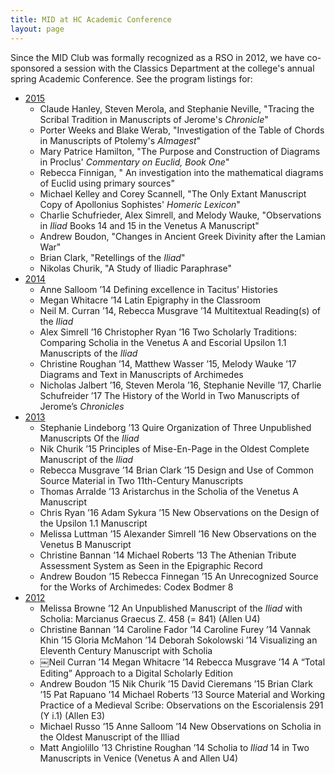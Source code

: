 ```yaml
---
title: MID at HC Academic Conference
layout: page
---
```



Since the MID Club was formally recognized as a RSO in 2012, we have co-sponsored a session with the Classics Department at the college's annual spring Academic Conference.  See the program listings for:

- [2015](http://news.holycross.edu/wp-content/uploads/2015/04/ACProgram2015.pdf)
    - Claude Hanley, Steven Merola, and Stephanie Neville, "Tracing the Scribal Tradition in Manuscripts of Jerome's *Chronicle*"
    - Porter Weeks and Blake Werab, "Investigation of the Table of Chords in Manuscripts of Ptolemy's *Almagest*"
    - Mary Patrice Hamilton, "The Purpose and Construction of Diagrams in Proclus' *Commentary on Euclid, Book One*"
    -  Rebecca Finnigan, " An investigation into the mathematical diagrams of Euclid using primary sources"
    - Michael Kelley and Corey Scannell, "The Only Extant Manuscript Copy of Apollonius Sophistes' *Homeric Lexicon*"
    - Charlie Schufrieder, Alex Simrell,  and Melody Wauke, "Observations in *Iliad* Books 14 and 15 in the Venetus A Manuscript"
    - Andrew Boudon, "Changes in Ancient Greek Divinity after the Lamian War"
    - Brian Clark, "Retellings of the *Iliad*"
    - Nikolas Churik, "A Study of Iliadic Paraphrase"
- [2014](http://www.holycross.edu/academics/research/ACProgram2014.pdf)
    - Anne Salloom ’14 Defining excellence in Tacitus’ Histories
    - Megan Whitacre ’14 Latin Epigraphy in the Classroom
    - Neil M. Curran ’14, Rebecca Musgrave ’14 Multitextual Reading(s) of the *Iliad*
    - Alex Simrell ’16 Christopher Ryan ’16 Two Scholarly Traditions: Comparing Scholia in the Venetus A and Escorial Upsilon 1.1 Manuscripts of the *Iliad*
    - Christine Roughan ’14, Matthew Wasser ’15, Melody Wauke ’17  Diagrams and Text in Manuscripts of Archimedes
    - Nicholas Jalbert ’16, Steven Merola ’16, Stephanie Neville ’17,  Charlie Schufreider ’17   The History of the World in Two Manuscripts of Jerome’s *Chronicles*
- [2013](http://www.holycross.edu/academics/research/ACProgram2013.pdf)
    - Stephanie Lindeborg ’13 Quire Organization of Three Unpublished  Manuscripts Of the *Iliad*
    -  Nik Churik ’15 Principles of Mise-En-Page in the Oldest Complete  Manuscript of the *Iliad*
    -  Rebecca Musgrave ’14 Brian Clark ’15  Design and Use of Common Source Material in Two 11th-Century Manuscripts
    -  Thomas Arralde ’13 Aristarchus in the Scholia of the Venetus A Manuscript
    -  Chris Ryan ’16 Adam Sykura ’15 New Observations on the Design of the Upsilon 1.1 Manuscript
    -  Melissa Luttman ’15 Alexander Simrell ’16 New Observations on the Venetus B Manuscript
    -  Christine Bannan ’14 Michael Roberts ’13  The Athenian Tribute Assessment System as Seen in the Epigraphic Record
    -  Andrew Boudon ’15 Rebecca Finnegan ’15  An Unrecognized Source for the Works of Archimedes: Codex Bodmer 8
- [2012](http://news.holycross.edu/wp-content/uploads/2012/04/ACProgram2012.pdf)
    - Melissa Browne ’12 An Unpublished Manuscript of the *Iliad* with Scholia: Marcianus Graecus Z. 458 (= 841) (Allen U4)
    - Christine Bannan ’14 Caroline Fador ’14 Caroline Furey ’14 Vannak Khin ’15 Gloria McMahon ’14 Deborah Sokolowski ’14 Visualizing an Eleventh Century Manuscript with Scholia
    - ￼Neil Curran ’14 Megan Whitacre ’14 Rebecca Musgrave ’14   A “Total Editing” Approach to a Digital Scholarly Edition
    - Andrew Boudon ’15 Nik Churik ’15 David Cieremans ’15 Brian Clark ’15 Pat Rapuano ’14 Michael Roberts ’13    Source Material and Working Practice of a Medieval Scribe: Observations on the Escorialensis 291 (Y i.1) (Allen E3)
    - Michael Russo ’15 Anne Salloom ’14 New Observations on Scholia in the Oldest Manuscript of the Illiad
    - Matt Angiolillo ’13 Christine Roughan ’14 Scholia to *Iliad* 14 in Two Manuscripts in Venice (Venetus A and Allen U4)
